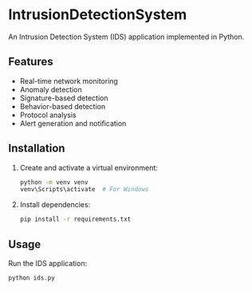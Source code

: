 # IntrusionDetectionSystem

An Intrusion Detection System (IDS) application implemented in Python.

## Features

- Real-time network monitoring
- Anomaly detection
- Signature-based detection
- Behavior-based detection
- Protocol analysis
- Alert generation and notification

## Installation

1. Create and activate a virtual environment:
    ```sh
    python -m venv venv
    venv\Scripts\activate  # For Windows
    ```

2. Install dependencies:
    ```sh
    pip install -r requirements.txt
    ```

## Usage

Run the IDS application:
```sh
python ids.py
